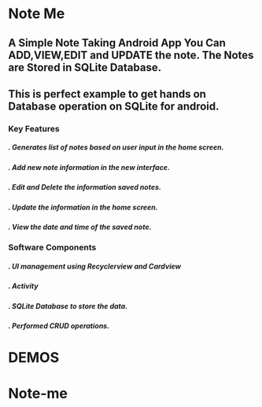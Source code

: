 # Note Me
## A Simple Note Taking Android App You Can ADD,VIEW,EDIT and UPDATE the note. The Notes are Stored in SQLite Database. 
## This is perfect example to get hands on Database operation on SQLite for android. 

### Key Features

##### . Generates list of notes based on user input in the home screen.
	
##### . Add new note information in the  new  interface.

##### . Edit and Delete the information saved notes.

##### . Update the information in the home screen.

##### . View  the date and time of the saved note.

### Software Components

##### . UI management using Recyclerview and Cardview

##### . Activity
	
##### . SQLite Database to store the data.
	
##### . Performed CRUD operations.

# DEMOS
# Note-me
